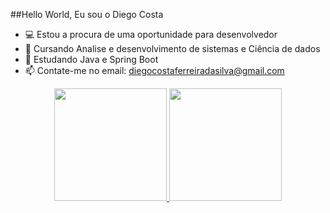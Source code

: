 ##Hello World, Eu sou o Diego Costa

- 💻 Estou a procura de uma oportunidade para desenvolvedor
- 🌱 Cursando Analise e desenvolvimento de sistemas e Ciência de dados
- 🌱 Estudando Java e Spring Boot
- 📫 Contate-me no email: diegocostaferreiradasilva@gmail.com 

<div align="center">
  <a href="https://github.com/DiegoCost4">
  <img height="180em" src="https://github-readme-stats.vercel.app/api?username=DiegoCost4&show_icons=true&theme=dark&include_all_commits=true&count_private=true"/>
  <img height="180em" src="https://github-readme-stats.vercel.app/api/top-langs/?username=DiegoCost4&layout=compact&langs_count=7&theme=dark"/>
</div>



